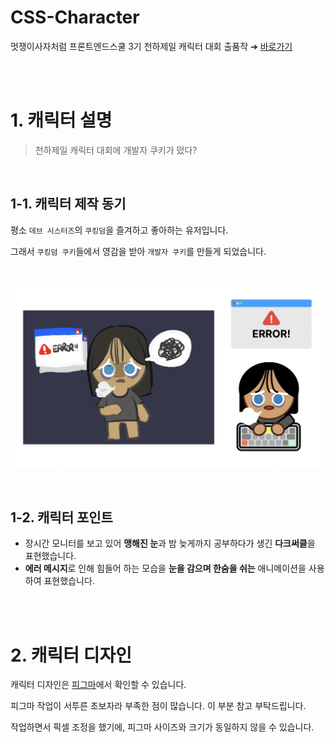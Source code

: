 # CSS-Character

멋쟁이사자처럼 프론트엔드스쿨 3기 천하제일 캐릭터 대회 출품작 ➔ [바로가기](https://yoorimseo.github.io/CSS-Character/)

<br>
<br>

# 1. 캐릭터 설명

> 천하제일 캐릭터 대회에 개발자 쿠키가 떴다? 

<br>

## 1-1. 캐릭터 제작 동기

평소 `데브 시스터즈`의 `쿠킹덤`을 즐겨하고 좋아하는 유저입니다.

그래서 `쿠킹덤 쿠키`들에서 영감을 받아 `개발자 쿠키`를 만들게 되었습니다.

<br>

![](img/preview.png)

<br>

## 1-2. 캐릭터 포인트

-   장시간 모니터를 보고 있어 **맹해진 눈**과 밤 늦게까지 공부하다가 생긴 **다크써클**을 표현했습니다.
-   **에러 메시지**로 인해 힘들어 하는 모습을 **눈을 감으며 한숨을 쉬는** 애니메이션을 사용하여 표현했습니다.

<br>
<br>

# 2. 캐릭터 디자인

캐릭터 디자인은 [피그마](https://www.figma.com/file/P2F1OkZP6v819hdBDlejcU/%EC%B2%9C%ED%95%98%EC%A0%9C%EC%9D%BC-%EC%BA%90%EB%A6%AD%ED%84%B0-%EB%8C%80%ED%9A%8C---%EA%B0%9C%EB%B0%9C%EC%9E%90-%EC%BF%A0%ED%82%A4%EC%9D%98-%ED%95%9C%EC%88%A8?node-id=0%3A1)에서 확인할 수 있습니다.

피그마 작업이 서투른 초보자라 부족한 점이 많습니다. 이 부분 참고 부탁드립니다.

작업하면서 픽셀 조정을 했기에, 피그마 사이즈와 크기가 동일하지 않을 수 있습니다.
